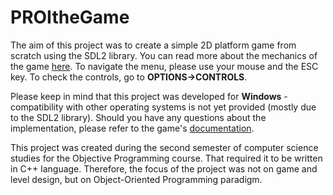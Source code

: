 # PROItheGame
The aim of this project was to create a simple 2D platform game from scratch using the SDL2 library. 
You can read more about the mechanics of the game [here](https://github.com/psatala/PROItheGame/blob/master/PROItheGame/Documentation/Documentation.pdf).
To navigate the menu, please use your mouse and the ESC key. To check the controls, go to <b>OPTIONS->CONTROLS</b>.

Please keep in mind that this project was developed for <b>Windows</b> - compatibility with other operating systems is not yet provided (mostly due to the SDL2 library).
Should you have any questions about the implementation, please refer to the game's [documentation](https://github.com/psatala/PROItheGame/blob/master/PROItheGame/Documentation/Doxygen%20Documentation/Documentation-Doxygen.pdf).

This project was created during the second semester of computer science studies for the Objective Programming course.
That required it to be written in C++ language. 
Therefore, the focus of the project was not on game and level design, but on Object-Oriented Programming paradigm.

